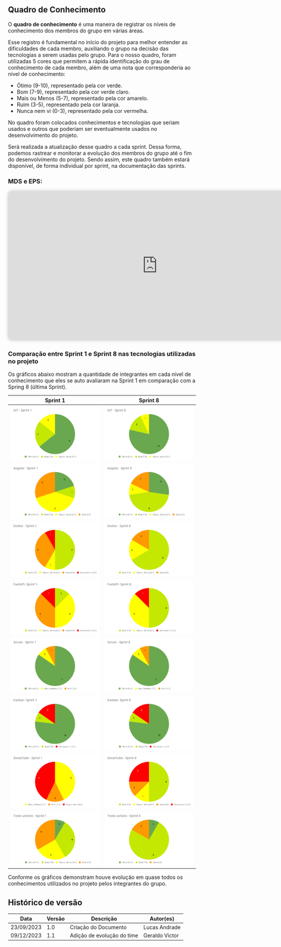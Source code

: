 ## Quadro de Conhecimento

O **quadro de conhecimento** é uma maneira de registrar os níveis de conhecimento dos membros do grupo em várias áreas.

Esse registro é fundamental no início do projeto para melhor entender as dificuldades de cada membro, auxiliando o grupo na decisão das tecnologias a serem usadas pelo grupo. Para o nosso quadro, foram utilizadas 5 cores que permitem a rápida identificação do grau de conhecimento de cada membro, além de uma nota que corresponderia ao nível de conhecimento:

-   Ótimo (9-10), representado pela cor verde.
-   Bom (7-9), representado pela cor verde claro.
-   Mais ou Menos (5-7), representado pela cor amarelo.
-   Ruim (3-5), representado pela cor laranja.
-   Nunca nem vi (0-3), representado pela cor vermelha.

No quadro foram colocados conhecimentos e tecnologias que seriam usados e outros que poderiam ser eventualmente usados no desenvolvimento do projeto.

Será realizada a atualização desse quadro a cada sprint. Dessa forma, podemos rastrear e monitorar a evolução dos membros do grupo até o fim do desenvolvimento do projeto. Sendo assim, este quadro também estará disponível, de forma individual por sprint, na documentação das sprints.

### MDS e EPS:

<iframe src="https://docs.google.com/spreadsheets/d/e/2PACX-1vRfvuXHyq18k4GbOit8dXVr_sYbU63qSmTRchwqdd4ZDfoMTLGmZlv3K4Jp5ol9NUkpwf_cm_2RaGrE/pubhtml?single=false&amp;widget=true&amp;headers=false" style="width: 800px; height: 400px; border: none;border-radius: 10px;box-shadow: 0 0 10px rgba(0, 0, 0, 0.2);"></iframe>

### Comparação entre Sprint 1 e Sprint 8 nas tecnologias utilizadas no projeto

Os gráficos abaixo mostram a quantidade de integrantes em cada nível de conhecimento que eles se auto avaliaram na Sprint 1 em comparação com a Spring 8 (última Sprint).

|                                   Sprint 1                                   |                                   Sprint 8                                   |
| :--------------------------------------------------------------------------: | :--------------------------------------------------------------------------: |
|      ![Sprint 1](../assets/sprints-quadro-conhecimento/GIT-Sprint1.png)      |      ![Sprint 8](../assets/sprints-quadro-conhecimento/GIT-Sprint8.png)      |
|    ![Sprint 1](../assets/sprints-quadro-conhecimento/Angular-Sprint1.png)    |    ![Sprint 8](../assets/sprints-quadro-conhecimento/Angular-Sprint8.png)    |
|    ![Sprint 1](../assets/sprints-quadro-conhecimento/Docker-Sprint1.png)     |    ![Sprint 8](../assets/sprints-quadro-conhecimento/Docker-Sprint8.png)     |
|    ![Sprint 1](../assets/sprints-quadro-conhecimento/FastAPI-Sprint1.png)    |    ![Sprint 8](../assets/sprints-quadro-conhecimento/FastAPI-Sprint8.png)    |
|     ![Sprint 1](../assets/sprints-quadro-conhecimento/Scrum-Sprint1.png)     |     ![Sprint 8](../assets/sprints-quadro-conhecimento/Scrum-Sprint8.png)     |
|    ![Sprint 1](../assets/sprints-quadro-conhecimento/Kanban-Sprint1.png)     |    ![Sprint 8](../assets/sprints-quadro-conhecimento/Kanban-Sprint8.png)     |
|   ![Sprint 1](../assets/sprints-quadro-conhecimento/SonarCube-Sprint1.png)   |   ![Sprint 8](../assets/sprints-quadro-conhecimento/SonarCube-Sprint8.png)   |
| ![Sprint 1](../assets/sprints-quadro-conhecimento/Testeunitario-Sprint1.png) | ![Sprint 8](../assets/sprints-quadro-conhecimento/Testeunitario-Sprint8.png) |

Conforme os gráficos demonstram houve evolução em quase todos os conhecimentos utilizados no projeto pelos integrantes do grupo.

## Histórico de versão

| Data       | Versão | Descrição                  | Autor(es)      |
| ---------- | ------ | -------------------------- | -------------- |
| 23/09/2023 | 1.0    | Criação do Documento       | Lucas Andrade  |
| 09/12/2023 | 1.1    | Adição de evolução do time | Geraldo Victor |

